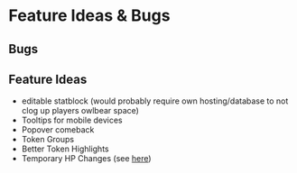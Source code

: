 # Feature Ideas & Bugs

## Bugs

## Feature Ideas

+ editable statblock (would probably require own hosting/database to not clog up players owlbear space)
+ Tooltips for mobile devices
+ Popover comeback
+ Token Groups
+ Better Token Highlights
+ Temporary HP Changes (see [here](https://discord.com/channels/795808973743194152/1136777520868507728/1141625692820340736))